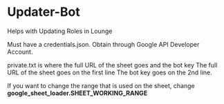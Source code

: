 # Updater-Bot
Helps with Updating Roles in Lounge

Must have a credentials.json. Obtain through Google API Developer Account.

private.txt is where the full URL of the sheet goes and the bot key
The full URL of the sheet goes on the first line
The bot key goes on the 2nd line.

If you want to change the range that is used on the sheet, change __google_sheet_loader.SHEET_WORKING_RANGE__
